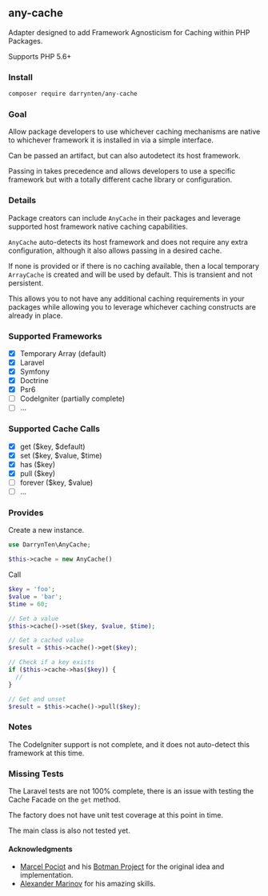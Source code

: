 ## any-cache

Adapter designed to add Framework Agnosticism for Caching within PHP Packages.

Supports PHP 5.6+

### Install

```bash
composer require darrynten/any-cache
```

### Goal

Allow package developers to use whichever caching mechanisms are native
to whichever framework it is installed in via a simple interface.

Can be passed an artifact, but can also autodetect its host framework.

Passing in takes precedence and allows developers to use a specific
framework but with a totally different cache library or configuration.

### Details

Package creators can include `AnyCache` in their packages and leverage
supported host framework native caching capabilities.

`AnyCache` auto-detects its host framework and does not require any
extra configuration, although it also allows passing in a desired cache.

If none is provided or if there is no caching available, then a local
temporary `ArrayCache` is created and will be used by default. This is
transient and not persistent.

This allows you to not have any additional caching requirements in your
packages while allowing you  to leverage whichever caching constructs 
are already in place.

### Supported Frameworks

- [x] Temporary Array (default)
- [x] Laravel
- [x] Symfony
- [x] Doctrine
- [x] Psr6
- [ ] CodeIgniter (partially complete)
- [ ] ...

### Supported Cache Calls

- [x] get ($key, $default)
- [x] set ($key, $value, $time)
- [x] has ($key)
- [x] pull ($key)
- [ ] forever ($key, $value)
- [ ] ...

### Provides

Create a new instance.

```php
use DarrynTen\AnyCache;

$this->cache = new AnyCache()
```

Call

```php
$key = 'foo';
$value = 'bar';
$time = 60;

// Set a value
$this->cache()->set($key, $value, $time);

// Get a cached value
$result = $this->cache()->get($key);

// Check if a key exists
if ($this->cache->has($key)) {
  //
}

// Get and unset
$result = $this->cache()->pull($key);
```

### Notes

The CodeIgniter support is not complete, and it does not auto-detect
this framework at this time.

### Missing Tests

The Laravel tests are not 100% complete, there is an issue with
testing the Cache Facade on the `get` method.

The factory does not have unit test coverage at this point in time.

The main class is also not tested yet.

#### Acknowledgments

* [Marcel Pociot](https://github.com/mpociot) and his [Botman Project](https://github.com/mpociot/botman)
for the original idea and implementation.
* [Alexander Marinov](https://github.com/ssaki) for his amazing skills.


